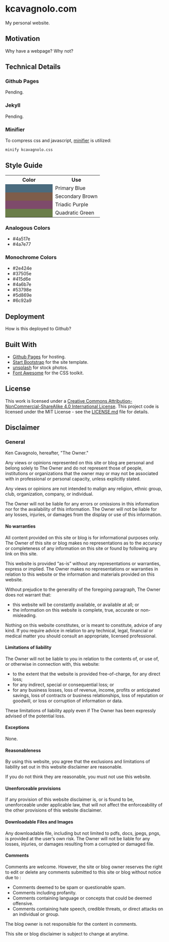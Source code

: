 # kcavagnolo.com

My personal website.

## Motivation

Why have a webpage? Why not?

## Technical Details

### Github Pages

Pending.

### Jekyll

Pending.

### Minifier

To compress css and javascript, [minifier](https://www.npmjs.com/package/minifier) is utilized:

```sh
minify kcavagnolo.css
```

## Style Guide

<table class="color-guide notranslate">
  <tr>
    <th style="width:50%">Color</th>
    <th>Use</th>
  </tr>
  <tr><td style="background-color:#4a6b7e">&nbsp;</td><td>Primary Blue</td></tr>
  <tr><td style="background-color:#7e5d4a">&nbsp;</td><td>Secondary Brown</td></tr>
  <tr><td style="background-color:#7e4a6b">&nbsp;</td><td>Triadic Purple</td></tr>
  <tr><td style="background-color:#6b7e4a">&nbsp;</td><td>Quadratic Green</td></tr>
</table>

### Analogous Colors

* \#4a517e
* \#4a7e77

### Monochrome Colors

* \#2e424e
* \#37505e
* \#415d6e
* \#4a6b7e
* \#53798e
* \#5d869e
* \#6c92a9

## Deployment

How is this deployed to Github?

## Built With

* [Github Pages](https://pages.github.com) for hosting.
* [Start Bootstrap](http://startbootstrap.com) for the site template.
* [unsplash](http://unsplash.com) for stock photos.
* [Font Awesome](http://fortawesome.github.io/Font-Awesome) for the CSS toolkit.

## License

This work is licensed under a [Creative Commons Attribution-NonCommercial-ShareAlike 4.0 International License](http://creativecommons.org/licenses/by-nc-sa/4.0/). This project code is licensed under the MIT License - see the [LICENSE.md](LICENSE.md) file for details.

## Disclaimer

### General

Ken Cavagnolo, hereafter, "The Owner."

Any views or opinions represented on this site or blog are personal
and belong solely to The Owner and do not represent those of people,
institutions or organizations that the owner may or may not be
associated with in professional or personal capacity, unless
explicitly stated.

Any views or opinions are not intended to malign any religion, ethnic
group, club, organization, company, or individual.

The Owner will not be liable for any errors or omissions in this
information nor for the availability of this information. The Owner
will not be liable for any losses, injuries, or damages from the
display or use of this information.

#### No warranties

All content provided on this site or blog is for informational
purposes only. The Owner of this site or blog makes no representations as to
the accuracy or completeness of any information on this site or found
by following any link on this site.

This website is provided “as-is” without any representations or
warranties, express or implied.  The Owner makes no representations or
warranties in relation to this website or the information and
materials provided on this website.

Without prejudice to the generality of the foregoing paragraph, The
Owner does not warrant that:

* this website will be constantly available, or available at all; or
* the information on this website is complete, true, accurate or non-misleading.

Nothing on this website constitutes, or is meant to constitute, advice
of any kind.  If you require advice in relation to any technical,
legal, financial or medical matter you should consult an appropriate,
licensed professional.

#### Limitations of liability

The Owner will not be liable to you in relation to the contents of, or
use of, or otherwise in connection with, this website:

* to the extent that the website is provided free-of-charge, for any direct loss;
* for any indirect, special or consequential loss; or
* for any business losses, loss of revenue, income, profits or
  anticipated savings, loss of contracts or business relationships,
  loss of reputation or goodwill, or loss or corruption of information
  or data.

These limitations of liability apply even if The Owner has been
expressly advised of the potential loss.

#### Exceptions

None.

#### Reasonableness

By using this website, you agree that the exclusions and limitations
of liability set out in this website disclaimer are reasonable.

If you do not think they are reasonable, you must not use this
website.

#### Unenforceable provisions

If any provision of this website disclaimer is, or is found to be,
unenforceable under applicable law, that will not affect the
enforceability of the other provisions of this website disclaimer.

#### Downloadable Files and Images

Any downloadable file, including but not limited to pdfs, docs, jpegs,
pngs, is provided at the user’s own risk. The Owner will not be liable
for any losses, injuries, or damages resulting from a corrupted or
damaged file.

#### Comments

Comments are welcome. However, the site or blog owner reserves the
right to edit or delete any comments submitted to this site or blog
without notice due to :

* Comments deemed to be spam or questionable spam.
* Comments including profanity.
* Comments containing language or concepts that could be deemed
  offensive.
* Comments containing hate speech, credible threats, or direct attacks
  on an individual or group.

The blog owner is not responsible for the content in comments.

This site or blog disclaimer is subject to change at anytime.
